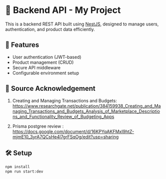 # 🧠 Backend API - My Project

This is a backend REST API built using [NestJS](https://nestjs.com), designed to manage users, authentication, and product data efficiently.

## 🚀 Features
- User authentication (JWT-based)
- Product management (CRUD)
- Secure API middleware
- Configurable environment setup

## 🔗 Source Acknowledgement
1. Creating and Managing Transactions and Budgets: https://www.researchgate.net/publication/384159938_Creating_and_Managing_Transactions_and_Budgets_Analysis_of_Marketplace_Descriptions_and_Functionality_Review_of_Budgeting_Apps

2. Prisma postgree review : https://docs.google.com/document/d/16KPYqAKFMxI9htZ-mjmE10_3yrA7QCsHe4l7grFSqOg/edit?usp=sharing

## 🛠️ Setup

```bash
npm install
npm run start:dev
